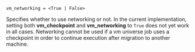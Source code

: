     vm_networking = <True | False>

Specifies whether to use networking or not. In the current
implementation, setting both **vm_checkpoint** and **vm_networking** to
`True` does not yet work in all cases. Networking cannot be used if a vm
universe job uses a checkpoint in order to continue execution after
migration to another machine.
